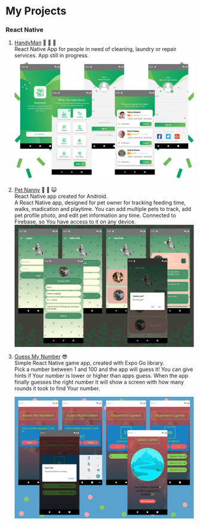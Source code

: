 # My Projects

### React Native

1. [HandyMan](https://github.com/GosiaZaremba/Handyman "HandyMan") :wrench: :hammer: :house_with_garden: <br/>
   React Native App for people in need of cleaning, laundry or repair services. App still in progress.
   ![Screen Shots of HandyMan app.](React_Native/assets/hm_coll.jpg)

2. [Pet Nanny](https://github.com/GosiaZaremba/Projects/tree/main/React_Native/petnanny "Pet Nanny") :dog: :feet: :smiley_cat: <br/>
   React Native app created for Android. <br/>
   A React Native app, designed for pet owner for tracking feeding time, walks, madication and playtime. You can add multiple pets to track, add pet profile photo, and edit pet information any time. Connected to Firebase, so You have access to it on any device.  
   ![Screen Shots of PetNanny app.](React_Native/assets/petnanny_coll.jpg)

3. [Guess My Number](https://github.com/GosiaZaremba/Projects/tree/main/React_Native/GuessMyNumber "Guess My Number") :sunglasses:<br />
   Simple React Native game app, created with Expo Go library. <br />
   Pick a number between 1 and 100 and the app will guess it! You can give hints if Your number is lower or higher than apps guess. When the app finally guesses the right number it will show a screen with how many rounds it took to find Your number. <br />

   ![Screen Shots of Guess My Number app.](React_Native/assets/gmn_coll.jpg)
